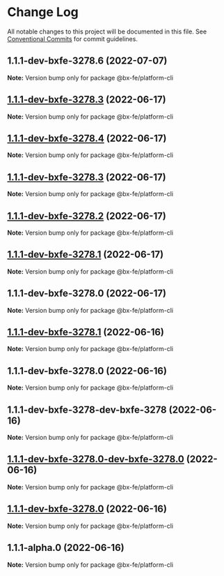 # Change Log

All notable changes to this project will be documented in this file.
See [Conventional Commits](https://conventionalcommits.org) for commit guidelines.

## 1.1.1-dev-bxfe-3278.6 (2022-07-07)

**Note:** Version bump only for package @bx-fe/platform-cli





## [1.1.1-dev-bxfe-3278.3](https://gitlab.ozon.ru/bx-fe/platform/libraries/platfrom/compare/v1.1.1-dev-bxfe-3278.4...v1.1.1-dev-bxfe-3278.3) (2022-06-17)

**Note:** Version bump only for package @bx-fe/platform-cli





## [1.1.1-dev-bxfe-3278.4](https://gitlab.ozon.ru/bx-fe/platform/libraries/platfrom/compare/v1.1.1-dev-bxfe-3278.3...v1.1.1-dev-bxfe-3278.4) (2022-06-17)

**Note:** Version bump only for package @bx-fe/platform-cli





## [1.1.1-dev-bxfe-3278.3](https://gitlab.ozon.ru/bx-fe/platform/libraries/platfrom/compare/v1.1.1-dev-bxfe-3278.2...v1.1.1-dev-bxfe-3278.3) (2022-06-17)

**Note:** Version bump only for package @bx-fe/platform-cli





## [1.1.1-dev-bxfe-3278.2](https://gitlab.ozon.ru/bx-fe/platform/libraries/platfrom/compare/v1.1.1-dev-bxfe-3278.1...v1.1.1-dev-bxfe-3278.2) (2022-06-17)

**Note:** Version bump only for package @bx-fe/platform-cli





## [1.1.1-dev-bxfe-3278.1](https://gitlab.ozon.ru/bx-fe/platform/libraries/platfrom/compare/v1.1.1-dev-bxfe-3278.0...v1.1.1-dev-bxfe-3278.1) (2022-06-17)

**Note:** Version bump only for package @bx-fe/platform-cli





## 1.1.1-dev-bxfe-3278.0 (2022-06-17)

**Note:** Version bump only for package @bx-fe/platform-cli





## [1.1.1-dev-bxfe-3278.1](https://gitlab.ozon.ru/bx-fe/platform/libraries/platfrom/compare/v1.1.1-dev-bxfe-3278.0...v1.1.1-dev-bxfe-3278.1) (2022-06-16)

**Note:** Version bump only for package @bx-fe/platform-cli





## 1.1.1-dev-bxfe-3278.0 (2022-06-16)

**Note:** Version bump only for package @bx-fe/platform-cli





## 1.1.1-dev-bxfe-3278-dev-bxfe-3278 (2022-06-16)

**Note:** Version bump only for package @bx-fe/platform-cli





## [1.1.1-dev-bxfe-3278.0-dev-bxfe-3278.0](https://gitlab.ozon.ru/bx-fe/platform/libraries/platfrom/compare/v1.1.1-dev-bxfe-3278.0...v1.1.1-dev-bxfe-3278.0-dev-bxfe-3278.0) (2022-06-16)

**Note:** Version bump only for package @bx-fe/platform-cli





## [1.1.1-dev-bxfe-3278.0](https://gitlab.ozon.ru/bx-fe/platform/libraries/platfrom/compare/v1.1.1-alpha.0...v1.1.1-dev-bxfe-3278.0) (2022-06-16)

**Note:** Version bump only for package @bx-fe/platform-cli





## 1.1.1-alpha.0 (2022-06-16)

**Note:** Version bump only for package @bx-fe/platform-cli
